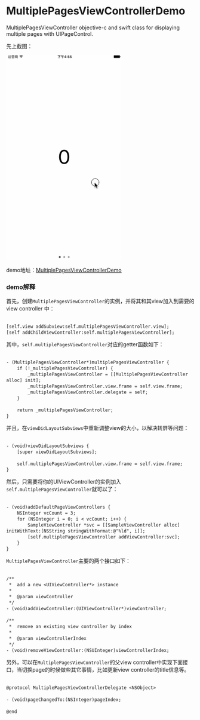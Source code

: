 # MultiplePagesViewControllerDemo
MultiplePagesViewController objective-c and swift class for displaying multiple pages with UIPageControl.

先上截图：

![multiple_pages_view_controller_demo.gif](multiple_pages_view_controller_demo.gif)

demo地址：[MultiplePagesViewControllerDemo](https://github.com/hongchaozhang/MultiplePagesViewControllerDemo.git)

### demo解释

首先，创建`MultiplePagesViewController`的实例，并将其和其view加入到需要的view controller 中：

```objc

[self.view addSubview:self.multiplePagesViewController.view];
[self addChildViewController:self.multiplePagesViewController];

```

其中，`self.multiplePagesViewController`对应的getter函数如下：

```objc

- (MultiplePagesViewController*)multiplePagesViewController {
    if (!_multiplePagesViewController) {
        _multiplePagesViewController = [[MultiplePagesViewController alloc] init];
        _multiplePagesViewController.view.frame = self.view.frame;
        _multiplePagesViewController.delegate = self;
    }
    
    return _multiplePagesViewController;
}

```

并且，在`viewDidLayoutSubviews`中重新调整view的大小，以解决转屏等问题：

```objc

- (void)viewDidLayoutSubviews {
    [super viewDidLayoutSubviews];
    
    self.multiplePagesViewController.view.frame = self.view.frame;
}

```

然后，只需要将你的UIViewController的实例加入`self.multiplePagesViewController`就可以了：

```objc

- (void)addDefaultPageViewControllers {
    NSInteger vcCount = 3;
    for (NSInteger i = 0; i < vcCount; i++) {
        SampleViewController *svc = [[SampleViewController alloc] initWithText:[NSString stringWithFormat:@"%ld", i]];
        [self.multiplePagesViewController addViewController:svc];
    }
}

```

`MultiplePagesViewController`主要的两个接口如下：

```objc

/**
 *  add a new <UIViewController*> instance
 *
 *  @param viewController
 */
- (void)addViewController:(UIViewController*)viewController;

/**
 *  remove an existing view controller by index
 *
 *  @param viewControllerIndex
 */
- (void)removeViewController:(NSUInteger)viewControllerIndex;

```

另外，可以在`MultiplePagesViewController`的父view controller中实现下面接口，当切换page的时候做些其它事情，比如更新view controller的title信息等。

```objc

@protocol MultiplePagesViewControllerDelegate <NSObject>

- (void)pageChangedTo:(NSInteger)pageIndex;

@end

```







